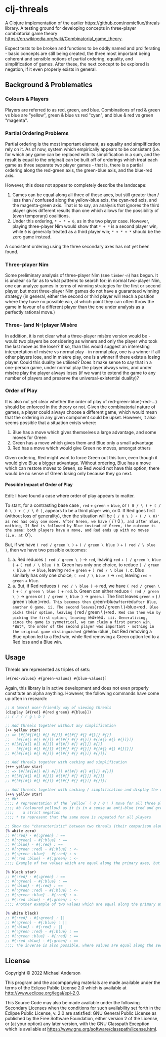 # clj-threals

A Clojure implementation of the earlier https://github.com/nomicflux/threals library. A testing ground for developing
concepts in three-player combiatorial game theory https://en.wikipedia.org/wiki/Combinatorial_game_theory.

Expect tests to be broken and functions to be oddly named and proliferating - basic concepts are still being created,
the three most important being coherent and sensible notions of partial ordering, equality, and simplification of games.
After these, the next concept to be explored is negation, if it even properly exists in general.

## Background & Problematics

### Colours & Players

Players are referred to as red, green, and blue. Combinations of red & green vs blue are "yellow", green & blue vs red
"cyan", and blue & red vs green "magenta".

### Partial Ordering Problems

Partial ordering is the most important element, as equality and simplification rely on it. As of now, system which
empirically appears to be consistent (i.e. for which any game can be replaced with its simplification in a sum, and the
result is equal to the original) can be built off of orderings which treat each game as three separate two player
games - that is, there is a partial ordering along the red-green axis, the green-blue axis, and the blue-red axis.

However, this does not appear to completely describe the landscape:
1. Games can be equal along all three of these axes, but still greater than / less than / confused along the yellow-blue
   axis, the cyan-red axis, and the magenta-green axis. That is to say, an analysis that ignores the third player gives
   different results than one which allows for the possibility of (even temporary) coalitions.
2. Under this ordering, `* + * = 0`, as in the two player case. However, playing three-player Nim would show that `* + *` is
   a second player win, while `0` is generally treated as a third player win; `* + * + *` should be the zero game instead.

A consistent ordering using the three secondary axes has not yet been found.

### Three-player Nim

Some preliminary analysis of three-player Nim (see `timber-n`) has begun. It is unclear so far as to what patterns to
search for; in normal two-player Nim, one can analyze games in terms of winning strategies for the first or second
player, but most three-player Nim games do not have a guaranteed winning strategy (in general, either the second or
third player will reach a position where they have no possible win, at which point they can often throw the game in
favour of a different player than the one under analysis as a perfectly rational move.) 

### Three- (and N-)player Misère

In addition, it is not clear what a three-player misère version would be - would two players be considering as winners
and only the player who took the last move as the loser? If so, than this would suggest an interesting interpretation of
misère vs normal play - in normal play, one is a winner if all other players lose, and in misère play, one is
a winner if there exists a losing player. Could this duality be utilised? Does it make sense to say that in a one-person
game, under normal play the player always wins, and under misère play the player always loses (if we want to extend the
game to any number of players and preserve the universal-existential duality)?

### Order of Play

It is also not yet clear whether the order of play of red-green-blue(-red-...) should be enforced in the theory or not. Given
the combinatorial nature of games, a player could always choose a different game, which would mean that the ordering in
any given component could be upset. However, it also seems possible that a situation exists where:

1. Blue has a move which gives themselves a large advantage, and some moves for Green
2. Green has a move which gives them and Blue only a small advantage
3. Red has a move which would give Green no moves, amongst others

Given ordering, Red might want to force Green out this turn, even though it would give Blue a bigger advantage. Without
ordering, Blue has a move which can restore moves to Green, so Red would not have this option; there would be no sense
of Green losing only because they go next.

#### Possible Impact of Order of Play

Edit: I have found a case where order of play appears to matter.

To start, for a contrasting base case , `red` + `green` + `blue`, or `( 0 / \ ) + ( / 0 \ ) + ( / \ 0 )`, appears to be a third player win, or 0.
If Red goes first (without loss of generality), then the situation will be `( / 0 \ ) + ( / \ 0)' as red has only one move. After Green, we have
`( / \ 0 )`, and after Blue, nothing, If Red is followed by Blue instead of Green, the outcome is the same: both players
have a move, and Red ends up with no moves (i.e. at `0`).

But, if we have `( red / green \ )` + `( / green \ blue )` + `( red / \ blue )`, then we have two possible outcomes:
1. a. Red reduces `( red / green \ )` -> `red`, leaving `red` + `( / green \ blue )` + `( red / \ blue )`
   b. Green has only one choice, to reduce `( / green \ blue )` -> `blue`, leaving `red` + `green` + `( red / \ blue )`.
   c. Blue similarly has only one choice, `( red / \ blue )` -> `red`, leaving `red` + `green` + `blue`.
2. a. But, if Red reduces `( red / \ blue )` -> red, we have `( red / green \ )` + `( / green \ blue )` + `red`.
   b. Green can either reduce `( red / green \ )` -> `green` or `( / green \ blue )` -> `green`. 
      i. The first leaves `green` + ( / green \ blue )` + `red`. This becomes then `green` + `blue` after `red` after
      Blue, another 0 game.
      ii. The second leaves `( red / green \ )` + `blue` + `red`. Blue picks their option, leaving `( red / green \ )` +
      `red`. Red can then win by picking the first option, leaving `red` + `red`.
      iii. Generalizing, since the game is symmetrical, we can claim a first person win. *But*, the order of the second
      player was important - nothing in the original game distinguished `green` or `blue`, but Red removing a Blue
      option led to a Red win, while Red removing a Green option led to a Red loss and a Blue win.

## Usage

Threals are represented as triples of sets:

```clojure
[#{red-values} #{green-values} #{blue-values}]
```

Again, this library is in active development and does not even properly constitute an alpha anything. However, the
following commands have come up often in research:

```clojure
;; A (more) user-friendly way of viewing threals
(display [#{red} #{red green} #{blue}])
;; ( r / r g \ b )

;; Add threals together without any simplification
(++ yellow star)
;; => [#{[#{[#{} #{} #{}]} #{[#{} #{} #{}]} #{}]
;;   [#{[#{} #{} #{}]} #{[#{} #{} #{}]} #{[#{} #{} #{}]}]}
;; #{[#{[#{} #{} #{}]} #{[#{} #{} #{}]} #{}]
;;   [#{[#{} #{} #{}]} #{[#{} #{} #{}]} #{[#{} #{} #{}]}]}
;; #{[#{[#{} #{} #{}]} #{[#{} #{} #{}]} #{}]}]

;; Add threals together with caching and simplification
(+++ yellow star)
;; => [#{[#{[#{} #{} #{}]} #{[#{} #{} #{}]} #{}]}
;; #{[#{[#{} #{} #{}]} #{[#{} #{} #{}]} #{}]}
;; #{[#{[#{} #{} #{}]} #{[#{} #{} #{}]} #{}]}]

;; Add threals together with caching / simplification and display the result
(++% yellow star)
;; #b* 
;;;; A representation of the `yellow` ( 0 / 0 \ ) move for all three players
;;;; #b (coloured yellow) as it is in a sense an anti-blue (red and green can move to zero, blue has no moves), but not
;;;;    a strict negation
;;;; * to represent that the same move is repeated for all players

;; Show the "characteristic" between two threals (their comparison along all three primary and all three secondary axes
(% white zero)
;; #{:red} - #{:green} : ==
;; #{:green} - #{:blue} : ==
;; #{:blue} - #{:red} : ==
;; #{:green :red} - #{:blue} : <-
;; #{:green :blue} - #{:red} : <-
;; #{:red :blue} - #{:green} : <-
;;;; Example of two values which are equal along the primary axes, but not the secondary

(% black star)
;; #{:red} - #{:green} : ==
;; #{:green} - #{:blue} : ==
;; #{:blue} - #{:red} : ==
;; #{:green :red} - #{:blue} : <-
;; #{:green :blue} - #{:red} : <-
;; #{:red :blue} - #{:green} : <-
;;;; Another example of two values which are equal along the primary axes, but not the secondary

(% white black)
;; #{:red} - #{:green} : ||
;; #{:green} - #{:blue} : ||
;; #{:blue} - #{:red} : ||
;; #{:green :red} - #{:blue} : ==
;; #{:green :blue} - #{:red} : ==
;; #{:red :blue} - #{:green} : ==
;;;; The inverse is also possible, where values are equal along the secondary axes, but not the primary
```

## License

Copyright © 2022 Michael Anderson

This program and the accompanying materials are made available under the
terms of the Eclipse Public License 2.0 which is available at
http://www.eclipse.org/legal/epl-2.0.

This Source Code may also be made available under the following Secondary
Licenses when the conditions for such availability set forth in the Eclipse
Public License, v. 2.0 are satisfied: GNU General Public License as published by
the Free Software Foundation, either version 2 of the License, or (at your
option) any later version, with the GNU Classpath Exception which is available
at https://www.gnu.org/software/classpath/license.html.
